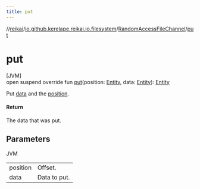```yaml
---
title: put
---
```

//[reikai](../../../index.html)/[io.github.kerelape.reikai.io.filesystem](../index.html)/[RandomAccessFileChannel](index.html)/[put](put.html)



# put



[JVM]\
open suspend override fun [put](put.html)(position: [Entity](../../io.github.kerelape.reikai.core/-entity/index.html), data: [Entity](../../io.github.kerelape.reikai.core/-entity/index.html)): [Entity](../../io.github.kerelape.reikai.core/-entity/index.html)



Put [data](put.html) and the [position](put.html).



#### Return



The data that was put.



## Parameters


JVM

| | |
|---|---|
| position | Offset. |
| data | Data to put. |




